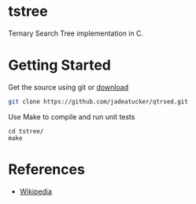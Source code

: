 tstree
======
Ternary Search Tree implementation in C.

Getting Started
======
Get the source using git or [download](https://github.com/jadeatucker/tstree/archive/master.zip)
```bash
git clone https://github.com/jadeatucker/qtrsed.git
```

Use Make to compile and run unit tests
```
cd tstree/
make
```

References
======
- [Wikipedia](http://en.wikipedia.org/wiki/Ternary_search_tree)
